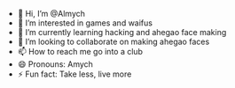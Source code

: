 - 👋 Hi, I’m @Almych
- 👀 I’m interested in games and waifus
- 🌱 I’m currently learning hacking and ahegao face making
- 💞️ I’m looking to collaborate on making ahegao faces
- 📫 How to reach me go into a club
- 😄 Pronouns: Amych
- ⚡ Fun fact: Take less, live more

<!---
Almych/Almych is a ✨ special ✨ repository because its `README.md` (this file) appears on your GitHub profile.
You can click the Preview link to take a look at your changes.
--->
